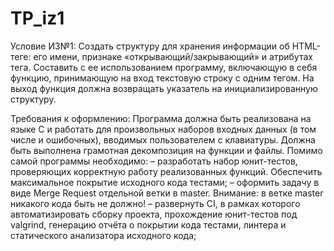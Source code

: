 # TP_iz1



Условие ИЗ№1:
Создать структуру для хранения информации об HTML-теге: его имени, признаке «открывающий/закрывающий» и атрибутах тега. Составить с ее использованием программу, включающую в себя функцию, принимающую на вход текстовую строку с одним тегом. На выход функция должна возвращать указатель на инициализированную структуру.

Требования к оформлению:
Программа должна быть реализована на языке C и работать для произвольных наборов входных данных (в том числе и ошибочных), вводимых пользователем с клавиатуры. Должна быть выполнена грамотная декомпозиция на функции и файлы.
Помимо самой программы необходимо:
– разработать набор юнит-тестов, проверяющих корректную работу реализованных функций. Обеспечить максимальное покрытие исходного кода тестами;
– оформить задачу в виде Merge Request отдельной ветки в master.
Внимание: в ветке master никакого кода быть не должно!
– развернуть CI, в рамках которого автоматизировать сборку проекта, прохождение юнит-тестов под valgrind, генерацию отчёта о покрытии кода тестами, линтера и статического анализатора исходного кода;
